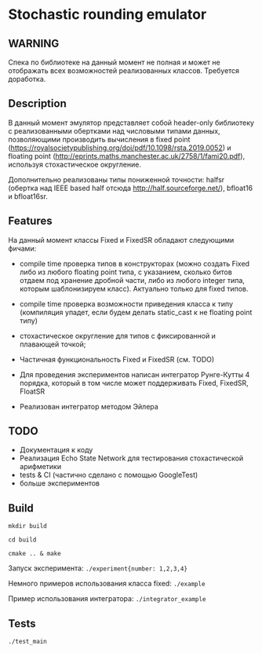 # Stochastic rounding emulator

## WARNING

Спека по библиотеке на данный момент не полная и может не отображать всех возможностей реализованных классов. Требуется доработка.

## Description

В данный момент эмулятор представляет собой header-only библиотеку с реализованными обертками над числовыми типами данных, позволяющими производить вычисления в 
fixed point (https://royalsocietypublishing.org/doi/pdf/10.1098/rsta.2019.0052) и floating point (http://eprints.maths.manchester.ac.uk/2758/1/fami20.pdf), используя стохастическое округление.

Дополнительно реализованы типы пониженной точности: halfsr (обертка над IEEE based half отсюда http://half.sourceforge.net/), bfloat16 и bfloat16sr.

## Features

На данный момент классы Fixed и FixedSR обладают следующими фичами:

- compile time проверка типов в конструкторах (можно создать Fixed либо из любого floating point типа, с указанием, сколько битов отдаем под хранение дробной части, либо из любого integer типа, которым шаблонизируем класс). Актуально только для fixed типов.

- compile time проверка возможности приведения класса к типу (компиляция упадет, если будем делать static_cast к не floating point типу) 

- стохастическое округление для типов с фиксированной и плавающей точкой;

- Частичная функциональность Fixed и FixedSR  (см. TODO)

- Для проведения экспериментов написан интегратор Рунге-Кутты 4 порядка, который в том числе может поддерживать Fixed, FixedSR, FloatSR

- Реализован интегратор методом Эйлера

## TODO

- Документация к коду
- Реализация Echo State Network для тестирования стохастической арифметики
- tests & CI (частично сделано с помощью GoogleTest)
- больше экспериментов

## Build
`mkdir build` 

`cd build` 

`cmake .. & make`

Запуск эксперимента:
`./experiment{number: 1,2,3,4}`

Немного примеров использования класса fixed:
`./example`

Пример использования интегратора:
`./integrator_example`

## Tests
`./test_main`
